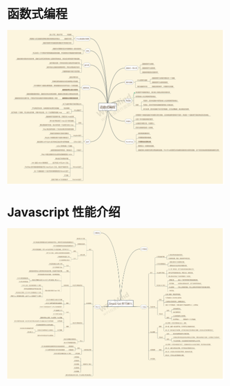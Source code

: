 
# 函数式编程
![functor.md.png](./functor.png)

# Javascript 性能介绍
![Javascriptp.md.png](./Javascriptp.png)
